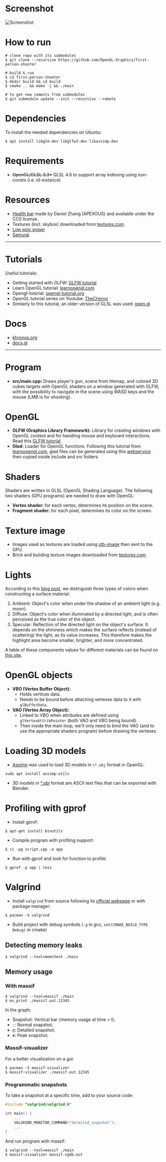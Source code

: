 # Screenshot
![Screenshot](/screenshots/screenshot-2022-03-27.png)

# How to run
```console
# clone repo with its submodules
$ git clone --recursive https://github.com/OpenGL-Graphics/first-person-shooter

# build & run
$ cd first-person-shooter
$ mkdir build && cd build
$ cmake .. && make -j && ./main

# to get new commits from submodules
$ git submodule update --init --recursive --remote
```

# Dependencies
To install the needed dependencies on Ubuntu:

```console
$ apt install libglm-dev libglfw3-dev libassimp-dev
```

# Requirements
- ~~OpenGL/GLSL 3.3+~~ GLSL 4.6 to support array indexing using non-consts (i.e. id-instance)

# Resources
- [Health bar][health-bar] made by Daniel Zhang (APEXOUS) and available under the CC0 license.
- Textures (incl. skybox) downloaded from [textures.com][textures.com].
- [Low poly sniper][lowpoly-sniper]
- [Samurai][samurai]

[health-bar]: https://opengameart.org/content/rpg-hud-bars
[textures.com]: https://www.textures.com
[lowpoly-sniper]: https://opengameart.org/content/low-poly-stylized-sniper
[samurai]: https://opengameart.org/content/3d-lowpoly-samurai-with-animations-fbx-format

---

# Tutorials
Useful tutorials:

- Getting started with GLFW: [GLFW tutorial]
- Learn OpenGL tutorial: [learnopengl.com]
- Opengl-tutorial: [opengl-tutorial.org]
- OpenGL tutorial series on Youtube: [TheCherno]
- Similarly to this tutorial, an older version of GLSL was used: [open.gl]

[learnopengl.com]: https://learnopengl.com/Getting-started/Creating-a-window
[opengl-tutorial.org]: http://www.opengl-tutorial.org/beginners-tutorials/
[TheCherno]: https://www.youtube.com/watch?v=W3gAzLwfIP0
[open.gl]: https://open.gl/

# Docs
- [khronos.org]
- [docs.gl]

[docs.gl]: http://docs.gl/
[khronos.org]: https://www.khronos.org/registry/OpenGL-Refpages/gl4/

---

# Program
- **src/main.cpp:** Draws player's gun, scene from tilemap, and colored 3D cubes targets with OpenGL shaders on a window generated with GLFW, with the possibility to navigate in the scene using WASD keys and the mouse (LMB is for shooting).

# OpenGL
- **GLFW (Graphics Library Framework):** Library for creating windows with OpenGL context and for handling mouse and keyboard interactions. Read this [GLFW tutorial].
- **Glad:** Loader for OpenGL functions. Following this tutorial from [learnopengl.com], glad files can be generated using this [webservice] then copied inside include and src folders.

[GLFW tutorial]: https://www.glfw.org/docs/latest/quick_guide.html
[webservice]: https://glad.dav1d.de/

# Shaders
Shaders are written in GLSL (OpenGL Shading Language). The following two shaders (GPU programs) are needed to draw with OpenGL:

- **Vertex shader:** for each vertex, determines its position on the scene.
- **Fragment shader:** for each pixel, determines its color on the screen.

# Texture image
- Images used as textures are loaded using [stb-image] then sent to the GPU.
- Brick and building texture images downloaded from [textures.com].

[stb-image]: https://github.com/nothings/stb/blob/master/stb_image.h
[textures.com]: https://www.textures.com

# Lights
According to this [blog post][lights], we distinguish three types of colors when constructing a surface material:

1. Ambient: Object's color when under the shadow of an ambient light (e.g. moon).
2. Diffuse: Object's color when illuminated by a directed light, and is often perceived as the true color of the object.
3. Specular: Reflection of the directed light on the object's surface. It depends on the shininess which makes the surface reflects (instead of scattering) the light, as its value increases. This therefore makes the highlight area become smaller, brighter, and more concentrated.

A table of these components values for different materials can be found on [this site][materials].

[lights]: http://blog.lexique-du-net.com/index.php?post/2009/07/24/AmbientDiffuseEmissive-and-specular-colorSome-examples
[materials]: http://devernay.free.fr/cours/opengl/materials.html

# OpenGL objects
- **VBO (Vertex Buffer Object):**
  - Holds vertices data.
  - Needs to be bound before attaching vertexes data to it with `glBufferData`.
- **VAO (Vertex Array Object):**
  - Linked to VBO when attributes are defined using `glVertexAttribPointer` (both VAO and VBO being bound).
  - Then inside the main loop, we'll only need to bind the VAO (and to use the appropriate shaders program) before drawing the vertexes.

# Loading 3D models
- [Assimp][assimp] was used to load 3D models in `\*.obj` format in OpenGL:

```
sudo apt install assimp-utils
```

- 3D models in [\*.obj][obj-format] format are ASCII text files that can be exported with Blender.

[assimp]: http://assimp.sourceforge.net/lib_html/index.html
[obj-format]: https://en.wikipedia.org/wiki/Wavefront_.obj_file


# Profiling with gprof
- Install gprof:

```console
$ apt-get install binutils
```

- Compile program with profiling support:

```console
$ cc -pg script.cpp -o app
```

- Run with gprof and look for function to profile:

```console
$ gprof -p app | less
```

# Valgrind
- Install `valgrind` from source following its [official webpage][valgrind-build] or with package manager:

```console
$ pacman -S valgrind
```

- Build project with debug symbols (`-g` in gcc, `set(CMAKE_BUILD_TYPE Debug)` in cmake)

[valgrind-build]: https://valgrind.org/docs/manual/dist.readme.html

## Detecting memory leaks
```console
$ valgrind --tool=memcheck ./main
```

## Memory usage
### With massif
```console
$ valgrind --tool=massif ./main
$ ms_print ./massif.out.12345
```

In the graph:
- Snapshot: Vertical bar (memory usage at time = t).
- `:`: Normal snapshot.
- `@`: Detailed snapshot.
- `#`: Peak snapshot.

### Massif-visualizer
For a better visualization on a gui:

```console
$ pacman -S massif-visualizer
$ massif-visualizer ./massif.out.12345
```

### Programmatic snapshots
To take a snapshot at a specific time, add to your source code:

```c
#include "valgrind/valgrind.h"

int main() {
    ...
    VALGRIND_MONITOR_COMMAND("detailed_snapshot");
    ...
}
```

And run program with massif:

```console
$ valgrind --tool=massif ./main
$ massif-visualizer massif.vgdb.out
```
